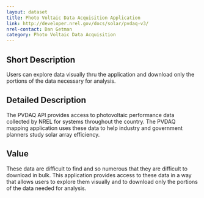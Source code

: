 ```yaml
---
layout: dataset
title: Photo Voltaic Data Acquisition Application
link: http://developer.nrel.gov/docs/solar/pvdaq-v3/
nrel-contact: Dan Getman
category: Photo Voltaic Data Acquisition
---
```


## Short Description

Users can explore data visually thru the application and download only the portions of the data necessary for analysis. 

## Detailed Description

The PVDAQ API provides access to photovoltaic
performance data collected by NREL for systems
throughout the country. The PVDAQ mapping
application uses these data to help industry and
government planners study solar array efficiency.

## Value

These data are difficult to find and so numerous that
they are difficult to download in bulk. This application
provides access to these data in a way that allows users
to explore them visually and to download only the
portions of the data needed for analysis.
